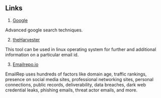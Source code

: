 ## Links

1. [Google](https://allabouttesting.org/learn-15-google-search-tips-tricks-for-best-results/)

Advanced google search techniques.

2. [theHarvester](https://github.com/laramies/theHarvester)

This tool can be used in linux operating system for further and additional information on a particular email id.

3. [Emailrepo.io](https://emailrep.io/)

EmailRep uses hundreds of factors like domain age, traffic rankings, presence on social media sites, professional networking sites, personal connections, public records, deliverability, data breaches, dark web credential leaks, phishing emails, threat actor emails, and more.
